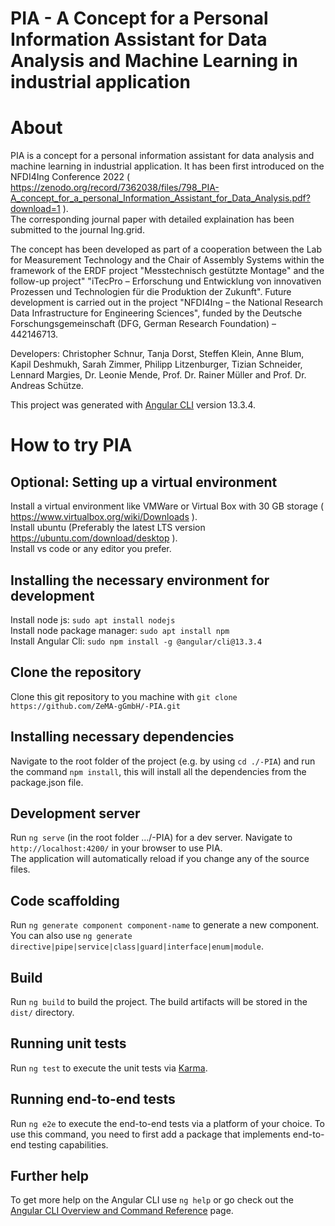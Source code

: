 # PIA - A Concept for a Personal Information Assistant for Data Analysis and Machine Learning in industrial application

# About
PIA is a concept for a personal information assistant for data analysis and machine learning in industrial application. It has been first introduced on the NFDI4Ing Conference 2022 ( https://zenodo.org/record/7362038/files/798_PIA-A_concept_for_a_personal_Information_Assistant_for_Data_Analysis.pdf?download=1 ).\
The corresponding journal paper with detailed explaination has been submitted to the journal Ing.grid.

The concept has been developed as part of a cooperation between the Lab for Measurement Technology and the Chair of Assembly Systems within the framework of the ERDF project "Messtechnisch gestützte Montage" and the follow-up project" "iTecPro – Erforschung und Entwicklung von innovativen Prozessen und Technologien für die Produktion der Zukunft". Future development is carried out in the project "NFDI4Ing – the National Research Data Infrastructure for Engineering Sciences", funded by the Deutsche Forschungsgemeinschaft (DFG, German Research Foundation) – 442146713.

Developers:
Christopher Schnur, Tanja Dorst, Steffen Klein, Anne Blum, Kapil Deshmukh, Sarah Zimmer, Philipp Litzenburger, Tizian Schneider, Lennard Margies, Dr. Leonie Mende, Prof. Dr. Rainer Müller and Prof. Dr. Andreas Schütze.

This project was generated with [Angular CLI]( https://github.com/angular/angular-cli ) version 13.3.4.

# How to try PIA 
## Optional: Setting up a virtual environment
Install a virtual environment like VMWare or Virtual Box with 30 GB storage ( https://www.virtualbox.org/wiki/Downloads ).\
Install ubuntu (Preferably the latest LTS version https://ubuntu.com/download/desktop ).\
Install vs code or any editor you prefer.

## Installing the necessary environment for development
Install node js: `sudo apt install nodejs`\
Install node package manager: `sudo apt install npm`\
Install Angular Cli: `sudo npm install -g @angular/cli@13.3.4`

## Clone the repository
Clone this git repository to you machine with `git clone https://github.com/ZeMA-gGmbH/-PIA.git`

## Installing necessary dependencies
Navigate to the root folder of the project (e.g. by using `cd ./-PIA`) and run the command `npm install`, this will install all the dependencies from the package.json file.

## Development server

Run `ng serve` (in the root folder .../-PIA) for a dev server. Navigate to `http://localhost:4200/` in your browser to use PIA.\
The application will automatically reload if you change any of the source files.

## Code scaffolding

Run `ng generate component component-name` to generate a new component. You can also use `ng generate directive|pipe|service|class|guard|interface|enum|module`.

## Build

Run `ng build` to build the project. The build artifacts will be stored in the `dist/` directory.

## Running unit tests

Run `ng test` to execute the unit tests via [Karma](https://karma-runner.github.io).

## Running end-to-end tests

Run `ng e2e` to execute the end-to-end tests via a platform of your choice. To use this command, you need to first add a package that implements end-to-end testing capabilities.

## Further help

To get more help on the Angular CLI use `ng help` or go check out the [Angular CLI Overview and Command Reference](https://angular.io/cli) page.
